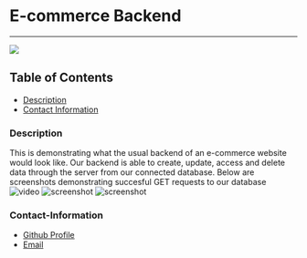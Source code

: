 # E-commerce Backend
----
<a href="https://img.shields.io/badge/License-MIT-brightgreen"><img src="https://img.shields.io/badge/License-MIT-brightgreen"></a>
## Table of Contents
- [Description](#description)
- [Contact Information](#contact-information)

### Description
This is demonstrating what the usual backend of an e-commerce website would look like.
Our backend is able to create, update, access and delete data through the server from our connected database.
Below are screenshots demonstrating succesful GET requests to our database
![video](https://drive.google.com/file/d/1zNdjVKKPKNhYQ9p2dHHCKOZiA85WyxFm/view?usp=sharing)
![screenshot](https://i.imgur.com/GLNcQvf.png)
![screenshot](https://i.imgur.com/6LFyUT8.png)

### Contact-Information
* [Github Profile](https://github.com/andresaponte22)
* [Email](andresaponte.f@gmail.com)
